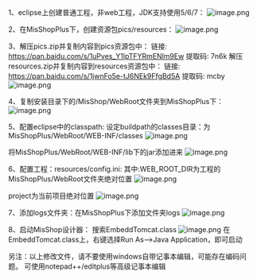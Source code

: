 1、eclipse上创建普通工程，非web工程，JDK支持使用5/6/7：
![image.png](https://upload-images.jianshu.io/upload_images/12920178-098517dd576845f7.png?imageMogr2/auto-orient/strip%7CimageView2/2/w/1240)


2、在MisShopPlus下，创建资源包pics/resources：
![image.png](https://upload-images.jianshu.io/upload_images/12920178-f5d836c06ed8eaea.png?imageMogr2/auto-orient/strip%7CimageView2/2/w/1240)


3、解压pics.zip并复制内容到pics资源包中：
  链接: https://pan.baidu.com/s/1uPves_Y1lpTFYRmENlm9Ew 提取码: 7n6k 
      解压resources.zip并复制内容到resources资源包中：
链接: https://pan.baidu.com/s/1jwnFo5e-tJ6NEk9FfgBd5A 提取码: mcby
![image.png](https://upload-images.jianshu.io/upload_images/12920178-7dee0c0e33853cef.png?imageMogr2/auto-orient/strip%7CimageView2/2/w/1240)


4、复制安装目录下的/MisShop/WebRoot文件夹到MisShopPlus下：
![image.png](https://upload-images.jianshu.io/upload_images/12920178-c54e6a446deae95e.png?imageMogr2/auto-orient/strip%7CimageView2/2/w/1240)

5、配置eclipse中的classpath:
  设定buildpath的classes目录：为MisShopPlus/WebRoot/WEB-INF/classes
![image.png](https://upload-images.jianshu.io/upload_images/12920178-07073ace29d85790.png?imageMogr2/auto-orient/strip%7CimageView2/2/w/1240)

  将MisShopPlus/WebRoot/WEB-INF/lib下的jar添加进来
![image.png](https://upload-images.jianshu.io/upload_images/12920178-3cef87d76376e8b7.png?imageMogr2/auto-orient/strip%7CimageView2/2/w/1240)

6、配置工程：resources/config.ini:
其中:WEB_ROOT_DIR为工程的MisShopPlus/WebRoot文件夹绝对位置
![image.png](https://upload-images.jianshu.io/upload_images/12920178-09a6f494042f347a.png?imageMogr2/auto-orient/strip%7CimageView2/2/w/1240)

project为当前项目绝对位置
![image.png](https://upload-images.jianshu.io/upload_images/12920178-21d6cfd58d4e62c2.png?imageMogr2/auto-orient/strip%7CimageView2/2/w/1240)


7、添加logs文件夹：在MisShopPlus下添加文件夹logs
![image.png](https://upload-images.jianshu.io/upload_images/12920178-57e6ab336f020b70.png?imageMogr2/auto-orient/strip%7CimageView2/2/w/1240)


8、启动MisShop设计器：
搜索EmbeddTomcat.class
![image.png](https://upload-images.jianshu.io/upload_images/12920178-75f5e8108f5000ec.png?imageMogr2/auto-orient/strip%7CimageView2/2/w/1240)
在EmbeddTomcat.class上，右键选择Run As-->Java Application，即可启动

另注：以上修改文件，请不要使用windows自带记事本编辑，可能存在编码问题。
可使用notepad++/editplus等高级记事本编辑


